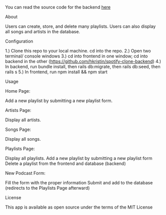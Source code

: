 You can read the source code for the backend [here](https://github.com/hkristin/spotify-clone-backend)

About 

Users can create, store, and delete many playlists. Users can also display all songs and artists in the database.

Configuration

1.) Clone this repo to your local machine. cd into the repo.
2.) Open two terminal/ console windows
3.) cd into frontend in one window; cd into backend in the other (https://github.com/hkristin/spotify-clone-backend)
4.) In backend, run bundle install, then rails db:migrate, then rails db:seed, then rails s
5.) In frontend, run npm install && npm start

Usage

Home Page:

Add a new playlist by submitting a new playlist form.


Artists Page:

Display all artists.

Songs Page:

Display all songs.

Playlists Page:

Display all playlists. 
Add a new playlist by submitting a new playlist form
Delete a playlist from the frontend and database (backend)

New Podcast Form:

Fill the form with the proper information
Submit and add to the database (redirects to the Playlists Page afterward)

License 

This app is available as open source under the terms of the MIT License
